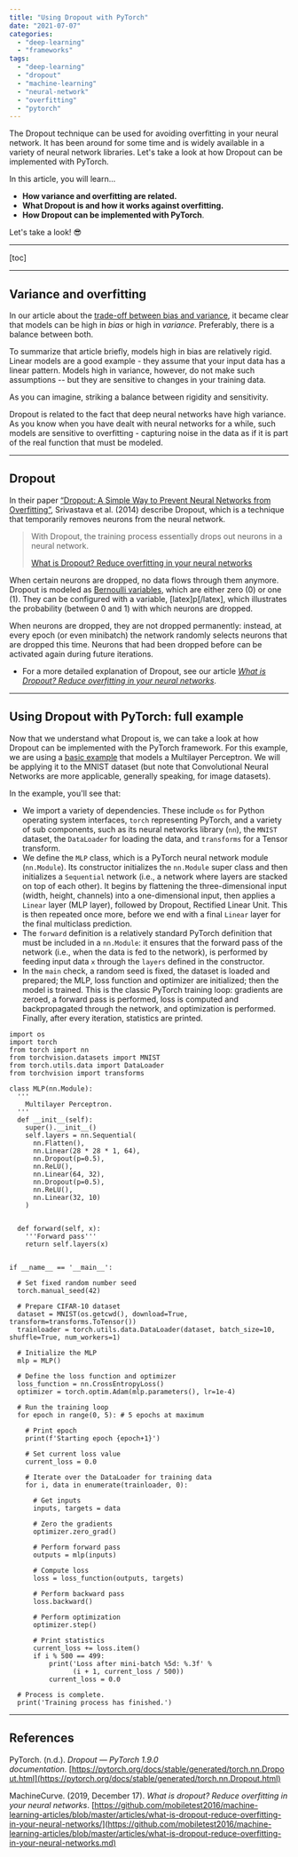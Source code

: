 ```yaml
---
title: "Using Dropout with PyTorch"
date: "2021-07-07"
categories: 
  - "deep-learning"
  - "frameworks"
tags: 
  - "deep-learning"
  - "dropout"
  - "machine-learning"
  - "neural-network"
  - "overfitting"
  - "pytorch"
---
```


The Dropout technique can be used for avoiding overfitting in your neural network. It has been around for some time and is widely available in a variety of neural network libraries. Let's take a look at how Dropout can be implemented with PyTorch.

In this article, you will learn...

- **How variance and overfitting are related.**
- **What Dropout is and how it works against overfitting.**
- **How Dropout can be implemented with PyTorch**.

Let's take a look! 😎

* * *

\[toc\]

* * *

## Variance and overfitting

In our article about the [trade-off between bias and variance](https://github.com/mobiletest2016/machine-learning-articles/blob/master/articles/machine-learning-error-bias-variance-and-irreducible-error-with-python.md), it became clear that models can be high in _bias_ or high in _variance_. Preferably, there is a balance between both.

To summarize that article briefly, models high in bias are relatively rigid. Linear models are a good example - they assume that your input data has a linear pattern. Models high in variance, however, do not make such assumptions -- but they are sensitive to changes in your training data.

As you can imagine, striking a balance between rigidity and sensitivity.

Dropout is related to the fact that deep neural networks have high variance. As you know when you have dealt with neural networks for a while, such models are sensitive to overfitting - capturing noise in the data as if it is part of the real function that must be modeled.

* * *

## Dropout

In their paper [“Dropout: A Simple Way to Prevent Neural Networks from Overfitting”](http://jmlr.org/papers/v15/srivastava14a.html), Srivastava et al. (2014) describe Dropout, which is a technique that temporarily removes neurons from the neural network.

> With Dropout, the training process essentially drops out neurons in a neural network.
> 
> [What is Dropout? Reduce overfitting in your neural networks](https://github.com/mobiletest2016/machine-learning-articles/blob/master/articles/what-is-dropout-reduce-overfitting-in-your-neural-networks.md)

When certain neurons are dropped, no data flows through them anymore. Dropout is modeled as [Bernoulli variables](https://github.com/mobiletest2016/machine-learning-articles/blob/master/articles/what-is-dropout-reduce-overfitting-in-your-neural-networks/#bernoulli-variables), which are either zero (0) or one (1). They can be configured with a variable, \[latex\]p\[/latex\], which illustrates the probability (between 0 and 1) with which neurons are dropped.

When neurons are dropped, they are not dropped permanently: instead, at every epoch (or even minibatch) the network randomly selects neurons that are dropped this time. Neurons that had been dropped before can be activated again during future iterations.

- For a more detailed explanation of Dropout, see our article [_What is Dropout? Reduce overfitting in your neural networks_](https://github.com/mobiletest2016/machine-learning-articles/blob/master/articles/what-is-dropout-reduce-overfitting-in-your-neural-networks.md).

* * *

## Using Dropout with PyTorch: full example

Now that we understand what Dropout is, we can take a look at how Dropout can be implemented with the PyTorch framework. For this example, we are using a [basic example](https://github.com/mobiletest2016/machine-learning-articles/blob/master/articles/creating-a-multilayer-perceptron-with-pytorch-and-lightning.md) that models a Multilayer Perceptron. We will be applying it to the MNIST dataset (but note that Convolutional Neural Networks are more applicable, generally speaking, for image datasets).

In the example, you'll see that:

- We import a variety of dependencies. These include `os` for Python operating system interfaces, `torch` representing PyTorch, and a variety of sub components, such as its neural networks library (`nn`), the `MNIST` dataset, the `DataLoader` for loading the data, and `transforms` for a Tensor transform.
- We define the `MLP` class, which is a PyTorch neural network module (`nn.Module`). Its constructor initializes the `nn.Module` super class and then initializes a `Sequential` network (i.e., a network where layers are stacked on top of each other). It begins by flattening the three-dimensional input (width, height, channels) into a one-dimensional input, then applies a `Linear` layer (MLP layer), followed by Dropout, Rectified Linear Unit. This is then repeated once more, before we end with a final `Linear` layer for the final multiclass prediction.
- The `forward` definition is a relatively standard PyTorch definition that must be included in a `nn.Module`: it ensures that the forward pass of the network (i.e., when the data is fed to the network), is performed by feeding input data `x` through the `layers` defined in the constructor.
- In the `main` check, a random seed is fixed, the dataset is loaded and prepared; the MLP, loss function and optimizer are initialized; then the model is trained. This is the classic PyTorch training loop: gradients are zeroed, a forward pass is performed, loss is computed and backpropagated through the network, and optimization is performed. Finally, after every iteration, statistics are printed.

```
import os
import torch
from torch import nn
from torchvision.datasets import MNIST
from torch.utils.data import DataLoader
from torchvision import transforms

class MLP(nn.Module):
  '''
    Multilayer Perceptron.
  '''
  def __init__(self):
    super().__init__()
    self.layers = nn.Sequential(
      nn.Flatten(),
      nn.Linear(28 * 28 * 1, 64),      
      nn.Dropout(p=0.5),
      nn.ReLU(),
      nn.Linear(64, 32),
      nn.Dropout(p=0.5),
      nn.ReLU(),
      nn.Linear(32, 10)
    )


  def forward(self, x):
    '''Forward pass'''
    return self.layers(x)
  
  
if __name__ == '__main__':
  
  # Set fixed random number seed
  torch.manual_seed(42)
  
  # Prepare CIFAR-10 dataset
  dataset = MNIST(os.getcwd(), download=True, transform=transforms.ToTensor())
  trainloader = torch.utils.data.DataLoader(dataset, batch_size=10, shuffle=True, num_workers=1)
  
  # Initialize the MLP
  mlp = MLP()
  
  # Define the loss function and optimizer
  loss_function = nn.CrossEntropyLoss()
  optimizer = torch.optim.Adam(mlp.parameters(), lr=1e-4)
  
  # Run the training loop
  for epoch in range(0, 5): # 5 epochs at maximum
    
    # Print epoch
    print(f'Starting epoch {epoch+1}')
    
    # Set current loss value
    current_loss = 0.0
    
    # Iterate over the DataLoader for training data
    for i, data in enumerate(trainloader, 0):
      
      # Get inputs
      inputs, targets = data
      
      # Zero the gradients
      optimizer.zero_grad()
      
      # Perform forward pass
      outputs = mlp(inputs)
      
      # Compute loss
      loss = loss_function(outputs, targets)
      
      # Perform backward pass
      loss.backward()
      
      # Perform optimization
      optimizer.step()
      
      # Print statistics
      current_loss += loss.item()
      if i % 500 == 499:
          print('Loss after mini-batch %5d: %.3f' %
                (i + 1, current_loss / 500))
          current_loss = 0.0

  # Process is complete.
  print('Training process has finished.')
```

* * *

## References

PyTorch. (n.d.). _Dropout — PyTorch 1.9.0 documentation_. [https://pytorch.org/docs/stable/generated/torch.nn.Dropout.html](https://pytorch.org/docs/stable/generated/torch.nn.Dropout.html)

MachineCurve. (2019, December 17). _What is dropout? Reduce overfitting in your neural networks_. [https://github.com/mobiletest2016/machine-learning-articles/blob/master/articles/what-is-dropout-reduce-overfitting-in-your-neural-networks/](https://github.com/mobiletest2016/machine-learning-articles/blob/master/articles/what-is-dropout-reduce-overfitting-in-your-neural-networks.md)
